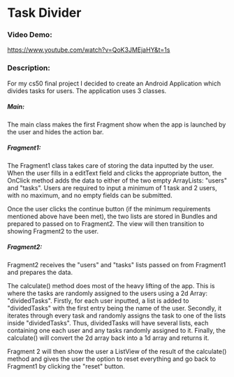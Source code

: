 # Task Divider

### Video Demo:  
https://www.youtube.com/watch?v=QoK3JMEjaHY&t=1s

### Description:

For my cs50 final project I decided to create an Android Application which divides tasks for 
users. The application uses 3 classes.

##### Main:
The main class makes the first Fragment show when the app is launched by the user and hides 
the action bar.

##### Fragment1:
The Fragment1 class takes care of storing the data inputted by the user. When the user fills in a 
editText field and clicks the appropriate button, the OnClick method adds the data to either of 
the two empty ArrayLists: "users" and "tasks". Users are required to input a minimum of 1 task 
and 2 users, with no maximum, and no empty fields can be submitted. 

Once the user clicks the continue button (if the minimum requirements mentioned above have been met), 
the two lists are stored in Bundles and prepared to passed on to Fragment2. The view will then
transition to showing Fragment2 to the user.

##### Fragment2:
Fragment2 receives the "users" and "tasks" lists passed on from Fragment1 and prepares the data.

The calculate() method does most of the heavy lifting of the app. This is where the tasks are 
randomly assigned to the users using a 2d Array: "dividedTasks". Firstly, for each user inputted,
a list is added to "dividedTasks" with the first entry being the name of the user. Secondly,
it iterates through every task and randomly assigns the task to one of the lists inside 
"dividedTasks". Thus, dividedTasks will have several lists, each containing one each user and any 
tasks randomly assigned to it. Finally, the calculate() will convert the 2d array back into a
1d array and returns it.

Fragment 2 will then show the user a ListView of the result of the calculate() method and 
gives the user the option to reset everything and go back to Fragment1 by clicking the "reset" button.








